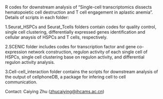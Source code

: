 R codes for downstream analysis of “Single-cell transcriptomics dissects hematopoietic cell destruction and T cell engagement in aplastic anemia”.
Details of scripts in each folder:

1.Seurat_HSPCs and Seurat_Tcells folders contain codes for quality control, single cell clustering, differentially expressed genes identification and cellular anaysis of HSPCs and T cells, respectively.

2.SCENIC folder includes codes for transcription factor and gene co-expression network construction, regulon activity of each single cell of HSPCs, single cell clustering base on regulon activity, and differential regulon activity analysis.

3.Cell-cell_interaction folder contains the scripts for downstream analysis of the output of cellphoneDB, a package for infering cell to cell communication.

Contact: Caiying Zhu (zhucaiying@ihcams.ac.cn)

